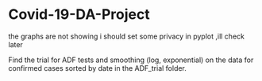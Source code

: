 # Covid-19-DA-Project

the graphs are not showing i should set some privacy in pyplot ,ill check later

Find the trial for ADF tests and smoothing (log, exponential) on the data for confirmed cases sorted by date in the ADF_trial folder.
